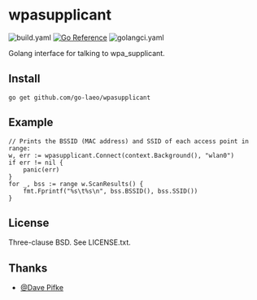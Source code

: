# wpasupplicant

![build.yaml](https://github.com/go-laeo/wpasupplicant/actions/workflows/build.yaml/badge.svg) [![Go Reference](https://pkg.go.dev/badge/github.com/go-laeo/wpasupplicant.svg)](https://pkg.go.dev/github.com/go-laeo/wpasupplicant) ![golangci.yaml](https://github.com/go-laeo/wpasupplicant/actions/workflows/golangci-lint.yaml/badge.svg)

Golang interface for talking to wpa_supplicant.

## Install

```
go get github.com/go-laeo/wpasupplicant
```

## Example

```
// Prints the BSSID (MAC address) and SSID of each access point in range:
w, err := wpasupplicant.Connect(context.Background(), "wlan0")
if err != nil {
	panic(err)
}
for _, bss := range w.ScanResults() {
	fmt.Fprintf("%s\t%s\n", bss.BSSID(), bss.SSID())
}
```

## License

Three-clause BSD.  See LICENSE.txt.

## Thanks

* [@Dave Pifke](https://github.com/dpifke/golang-wpasupplicant)
